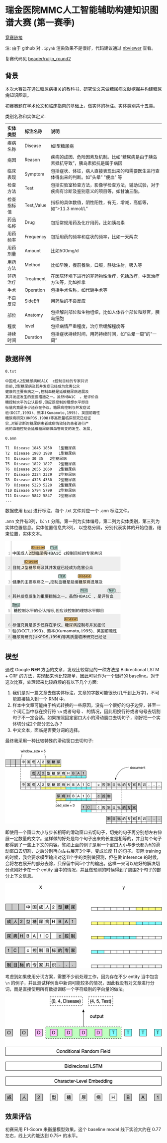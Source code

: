# 瑞金医院MMC人工智能辅助构建知识图谱大赛 (第一赛季)

[竞赛链接](https://tianchi.aliyun.com/competition/introduction.htm?raceId=231687)

注: 由于 github 对 `.ipynb` 渲染效果不是很好，代码建议通过 [nbviewer](http://nbviewer.jupyter.org/github/beader/ruijin_round1/blob/master/BiLSTM_CRF.ipynb) 查看。

复赛代码见 [beader/ruijin_round2](https://github.com/beader/ruijin_round2)


## 背景

本次大赛旨在通过糖尿病相关的教科书、研究论文来做糖尿病文献挖掘并构建糖尿病知识图谱。

初赛赛题在学术论文和临床指南的基础上，做实体的标注。实体类别共十五类。

类别名称和实体定义:

|实体类型|标注名称|说明|
|:---|:---|:---|
|疾病名称|Disease|如I型糖尿病|
|病因|Reason|疾病的成因、危险因素及机制。比如“糖尿病是由于胰岛素抵抗导致”，胰岛素抵抗是属于病因|
|临床表现|Symptom|包括症状、体征，病人直接表现出来的和需要医生进行查体得出来的判断。如"头晕" "便血" 等|
|检查方法|Test|包括实验室检查方法，影像学检查方法，辅助试验，对于疾病有诊断及鉴别意义的项目等，如甘油三酯。|
|检查指标值|Test_Value|指标的具体数值，阴性阳性，有无，增减，高低等，如”>11.3 mmol/L”|
|药品名称|Drug|包括常规用药及化疗用药，比如胰岛素|
|用药频率|Frequency|包括用药的频率和症状的频率，比如一天两次|
|用药剂量|Amount|比如500mg/d|
|用药方法|Method|比如早晚，餐前餐后，口服，静脉注射，吸入等|
|非药治疗|Treatment|在医院环境下进行的非药物性治疗，包括放疗，中医治疗方法等，比如推拿|
|手术|Operation|包括手术名称，如代谢手术等|
|不良反应|SideEff|用药后的不良反应|
|部位|Anatomy|包括解剖部位和生物组织，比如人体各个部位和器官，胰岛细胞|
|程度|level|包括病情严重程度，治疗后缓解程度等|
|持续时间|Duration|包括症状持续时间，用药持续时间，如“头晕一周”的“一周”|

## 数据样例

`0.txt`

```
中国成人2型糖尿病HBA1C  c控制目标的专家共识
目前,2型糖尿病及其并发症已经成为危害公众
健康的主要疾病之一,控制血糖是延缓糖尿病进展及
其并发症发生的重要措施之一。虽然HBA1C  。是评价血
糖控制水平的公认指标,但应该控制的理想水平即目
标值究竟是多少还存在争议。糖尿病控制与并发症试
验(DCCT,1993)、熊本(Kumamoto,1995)、英国前瞻性
糖尿病研究(UKPDS,1998)等高质量临床研究已经证
实,对新诊断的糖尿病患者或病情较轻的患者进行严
格的血糖控制会延缓糖尿病微血管病变的发生、发展,
```

`0.ann`

```
T1	Disease 1845 1850	1型糖尿病
T2	Disease 1983 1988	1型糖尿病
T4	Disease 30 35	2型糖尿病
T5	Disease 1822 1827	2型糖尿病
T6	Disease 2055 2060	2型糖尿病
T7	Disease 2324 2329	2型糖尿病
T8	Disease 4325 4330	2型糖尿病
T9	Disease 5223 5228	2型糖尿病
T10	Disease 5794 5799	2型糖尿病
T11	Disease 5842 5847	2型糖尿病
...
```

数据使用 [brat](http://brat.nlplab.org/) 进行标注，每个 .txt 文件对应一个 .ann 标注文件。

.ann 文件有3列，以 `\t` 分隔，第一列为实体编号，第二列为实体类别，第三列为实体位置信息。实体位置信息共3列， 以空格分隔，分别代表实体的开始位置，结束位置，实体文本。

![](imgs/brat_preview.png)


## 模型

通过 Google **NER** 方面的文章，发现比较常见的一种方法是 Bidirectional LSTM + CRF 的方法，实现起来也比较简单，因此可以作为一个很好的 baseline。对于这次比赛，处理起来比较麻烦的有以下几个方面:

1. 我们是对一篇文章去做实体标注，文章的字数可能很长(几千到上万字)，不可能直接输入到一个 RNN 中。
2. 样本中文章可能由于格式转换的一些原因，没有一个很好的句子边界，甚至一个词汇当中存在换行符 `\n` 或者句号 `。` 的情况，因此用换行符或者句号去切割句子不一定合适。如果按照固定窗口大小的滑动窗口去切句子，刚好把一个实体切分成2个部分怎么办？
3. 中文文本，面临是否要分词的选择。

最终我采用一种比较特殊的滑动窗口去切句子:

![](imgs/ner_gen_train_samples.png)

即使用一个窗口大小与步长相等的滑动窗口去切句子，切完的句子再分别想左右伸展一定数量的文字。这样做的好处是每个句子出来的长度是相等的，并且每个句子都得到了一些上下文的内容。譬如上面的例子是用一个窗口大小与步长都为5的滑动窗口去切割，之后分别再向左右展开3个字，变成长度 11 的句子。实际 training 的时候，我会要求模型输出对这11个字的类别做预测，但在做 inference 的时候，会将左右展开的部分去除，只保留中间5个字的输出。这样一来可以较好的解决切分点刚好卡在一个 entity 当中的情况，并且做预测的时候得到了周围2个句子的部分上下文信息。

![](imgs/ner_gen_x_y.png)

考虑到如果使用分词方案，需要不少前处理工作，因为存在不少 entity 当中包含 `\n` 的例子，并且测试样例当中新词可能较多的情况，因此我没有对文章进行分词，而是直接使用所有数据训练一个字符级别的字向量的做法。

![](imgs/model.png)

## 效果评估

初赛采用 F1-Score 来衡量模型效果。这个 baseline model 线下实验大约在 0.77 左右，线上大约能达到 0.75+ 的水平。

